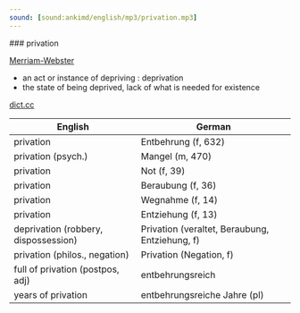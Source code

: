 ```yaml
---
sound: [sound:ankimd/english/mp3/privation.mp3]
---
```


\### privation

[Merriam-Webster](https://www.merriam-webster.com/dictionary/privation)

- an act or instance of depriving : deprivation
- the state of being deprived, lack of what is needed for existence

[dict.cc](https://www.dict.cc/privation)

| English        | German       |
| -------------- | ------------ |
| privation | Entbehrung (f, 632) |
| privation (psych.) | Mangel (m, 470) |
| privation | Not (f, 39) |
| privation | Beraubung (f, 36) |
| privation | Wegnahme (f, 14) |
| privation | Entziehung (f, 13) |
| deprivation (robbery, dispossession) | Privation (veraltet, Beraubung, Entziehung, f) |
| privation (philos., negation) | Privation (Negation, f) |
| full of privation (postpos, adj) | entbehrungsreich |
| years of privation | entbehrungsreiche Jahre (pl) |
